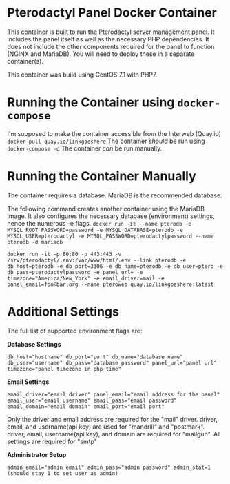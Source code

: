 # Pterodactyl Panel Docker Container
This container is built to run the Pterodactyl server management panel. It includes the panel itself as well as the necessary PHP dependencies. It does not include the other components required for the panel to function (NGINX and MariaDB). You will need to deploy these in a separate container(s).

This container was build using CentOS 7.1 with PHP7.

# Running the Container using `docker-compose`

I'm supposed to make the container accessible from the Interweb (Quay.io) `docker pull quay.io/linkgoeshere`
The container *should* be run using `docker-compose -d`
The container *can* be run manually.

# Running the Container Manually

The container requires a database. MariaDB is the recommended database.

The following command creates another container using the MariaDB image. It also configures the necessary database (environment) settings, hence the numerous -e flags.
`docker run -it --name pterodb -e MYSQL_ROOT_PASSWORD=password -e MYSQL_DATABASE=pterodb -e MYSQL_USER=pterodactyl -e MYSQL_PASSWORD=pterodactylpassword --name pterodb -d mariadb`

`docker run -it -p 80:80 -p 443:443 -v /srv/pterodactyl/.env:/var/www/html/.env --link pterodb -e db_host=pterodb -e db_port=3306 -e db_name=pterodb -e db_user=ptero -e db_pass=pterodactylpassword -e panel_url= -e timezone="America/New_York" -e email_driver=mail -e panel_email=foo@bar.org --name pteroweb quay.io/linkgoeshere:latest`

# Additional Settings

The full list of supported environment flags are:

**Database Settings**

`db_host="hostname"
db_port="port"
db_name="database name"
db_user="username"
db_pass="database password"
panel_url="panel url"
timezone="panel timezone in php time"`

**Email Settings**

`email_driver="email driver"
panel_email="email address for the panel"
email_user="email username"
email_pass="email password"
email_domain="email domain"
email_port="email port"`

Only the driver and email address are required for the "mail" driver.
driver, email, and username(api key) are used for "mandrill" and "postmark".
driver, email, username(api key), and domain are required for "mailgun". All settings are required for "smtp"

**Administrator Setup**

`admin_email="admin email"
admin_pass="admin password"
admin_stat=1 (should stay 1 to set user as admin)`
